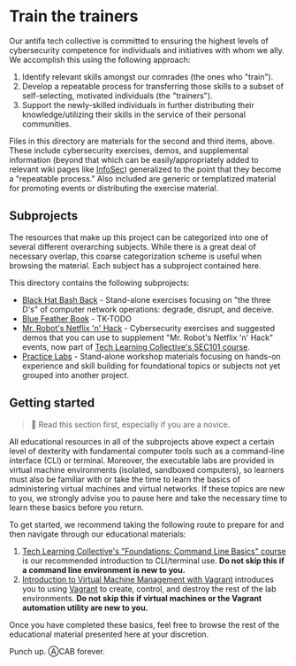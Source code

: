 # Train the trainers

Our antifa tech collective is committed to ensuring the highest levels of cybersecurity competence for individuals and initiatives with whom we ally. We accomplish this using the following approach:

1. Identify relevant skills amongst our comrades (the ones who "train").
1. Develop a repeatable process for transferring those skills to a subset of self-selecting, motivated individuals (the "trainers").
1. Support the newly-skilled individuals in further distributing their knowledge/utilizing their skills in the service of their personal communities.

Files in this directory are materials for the second and third items, above. These include cybersecurity exercises, demos, and supplemental information (beyond that which can be easily/appropriately added to relevant wiki pages like [InfoSec](https://github.com/AnarchoTechNYC/meta/wiki/InfoSec)) generalized to the point that they become a "repeatable process." Also included are generic or templatized material for promoting events or distributing the exercise material.

## Subprojects

The resources that make up this project can be categorized into one of several different overarching subjects. While there is a great deal of necessary overlap, this coarse categorization scheme is useful when browsing the material. Each subject has a subproject contained here. 

This directory contains the following subprojects:

* [Black Hat Bash Back](black-hat-bash-back/) - Stand-alone exercises focusing on "the three D's" of computer network operations: degrade, disrupt, and deceive.
* [Blue Feather Book](blue-feather-book/) - TK-TODO
* [Mr. Robot's Netflix 'n' Hack](mr-robots-netflix-n-hack/) - Cybersecurity exercises and suggested demos that you can use to supplement "Mr. Robot's Netflix 'n' Hack" events, now part of [Tech Learning Collective's SEC101 course](https://techlearningcollective.com/courses/sec101/).
* [Practice Labs](practice-labs/) - Stand-alone workshop materials focusing on hands-on experience and skill building for foundational topics or subjects not yet grouped into another project.

## Getting started

> :beginner: Read this section first, especially if you are a novice.

All educational resources in all of the subprojects above expect a certain level of dexterity with fundamental computer tools such as a command-line interface (CLI) or terminal. Moreover, the executable labs are provided in virtual machine environments (isolated, sandboxed computers), so learners must also be familiar with or take the time to learn the basics of administering virtual machines and virtual networks. If these topics are new to you, we strongly advise you to pause here and take the necessary time to learn these basics before you return.

To get started, we recommend taking the following route to prepare for and then navigate through our educational materials:

1. [Tech Learning Collective's "Foundations: Command Line Basics" course](https://techlearningcollective.com/foundations/#foundations-command-line-basics) is our recommended introduction to CLI/terminal use. **Do not skip this if a command line environment is new to you.**
1. [Introduction to Virtual Machine Management with Vagrant](practice-labs/introduction-to-virtual-machine-management-with-vagrant/README.md) introduces you to using [Vagrant](https://vagrantup.com/) to create, control, and destroy the rest of the lab environments. **Do not skip this if virtual machines or the Vagrant automation utility are new to you.**

Once you have completed these basics, feel free to browse the rest of the educational material presented here at your discretion.

Punch up. &#x24B6;CAB forever.
